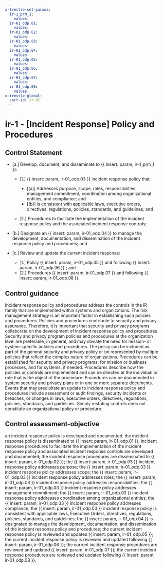 ```yaml
---
x-trestle-set-params:
  ir-1_prm_1:
    values:
  ir-01_odp.01:
    values:
  ir-01_odp.02:
    values:
  ir-01_odp.03:
    values:
  ir-01_odp.04:
    values:
  ir-01_odp.05:
    values:
  ir-01_odp.06:
    values:
  ir-01_odp.07:
    values:
  ir-01_odp.08:
    values:
x-trestle-global:
  sort-id: ir-01
---
```


# ir-1 - \[Incident Response\] Policy and Procedures

## Control Statement

- \[a.\] Develop, document, and disseminate to {{ insert: param, ir-1_prm_1 }}:

  - \[1.\] {{ insert: param, ir-01_odp.03 }} incident response policy that:

    - \[(a)\] Addresses purpose, scope, roles, responsibilities, management commitment, coordination among organizational entities, and compliance; and
    - \[(b)\] Is consistent with applicable laws, executive orders, directives, regulations, policies, standards, and guidelines; and

  - \[2.\] Procedures to facilitate the implementation of the incident response policy and the associated incident response controls;

- \[b.\] Designate an {{ insert: param, ir-01_odp.04 }} to manage the development, documentation, and dissemination of the incident response policy and procedures; and

- \[c.\] Review and update the current incident response:

  - \[1.\] Policy {{ insert: param, ir-01_odp.05 }} and following {{ insert: param, ir-01_odp.06 }} ; and
  - \[2.\] Procedures {{ insert: param, ir-01_odp.07 }} and following {{ insert: param, ir-01_odp.08 }}.

## Control guidance

Incident response policy and procedures address the controls in the IR family that are implemented within systems and organizations. The risk management strategy is an important factor in establishing such policies and procedures. Policies and procedures contribute to security and privacy assurance. Therefore, it is important that security and privacy programs collaborate on the development of incident response policy and procedures. Security and privacy program policies and procedures at the organization level are preferable, in general, and may obviate the need for mission- or system-specific policies and procedures. The policy can be included as part of the general security and privacy policy or be represented by multiple policies that reflect the complex nature of organizations. Procedures can be established for security and privacy programs, for mission or business processes, and for systems, if needed. Procedures describe how the policies or controls are implemented and can be directed at the individual or role that is the object of the procedure. Procedures can be documented in system security and privacy plans or in one or more separate documents. Events that may precipitate an update to incident response policy and procedures include assessment or audit findings, security incidents or breaches, or changes in laws, executive orders, directives, regulations, policies, standards, and guidelines. Simply restating controls does not constitute an organizational policy or procedure.

## Control assessment-objective

an incident response policy is developed and documented;
the incident response policy is disseminated to {{ insert: param, ir-01_odp.01 }};
incident response procedures to facilitate the implementation of the incident response policy and associated incident response controls are developed and documented;
the incident response procedures are disseminated to {{ insert: param, ir-01_odp.02 }};
the {{ insert: param, ir-01_odp.03 }} incident response policy addresses purpose;
the {{ insert: param, ir-01_odp.03 }} incident response policy addresses scope;
the {{ insert: param, ir-01_odp.03 }} incident response policy addresses roles;
the {{ insert: param, ir-01_odp.03 }} incident response policy addresses responsibilities;
the {{ insert: param, ir-01_odp.03 }} incident response policy addresses management commitment;
the {{ insert: param, ir-01_odp.03 }} incident response policy addresses coordination among organizational entities;
the {{ insert: param, ir-01_odp.03 }} incident response policy addresses compliance;
the {{ insert: param, ir-01_odp.03 }} incident response policy is consistent with applicable laws, Executive Orders, directives, regulations, policies, standards, and guidelines;
the {{ insert: param, ir-01_odp.04 }} is designated to manage the development, documentation, and dissemination of the incident response policy and procedures;
the current incident response policy is reviewed and updated {{ insert: param, ir-01_odp.05 }};
the current incident response policy is reviewed and updated following {{ insert: param, ir-01_odp.06 }};
the current incident response procedures are reviewed and updated {{ insert: param, ir-01_odp.07 }};
the current incident response procedures are reviewed and updated following {{ insert: param, ir-01_odp.08 }}.
